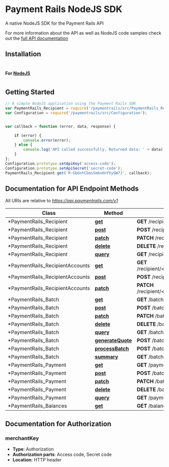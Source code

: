 # Payment Rails NodeJS SDK

A native NodeJS SDK for the Payment Rails API

For more information about the API as well as NodeJS code samples check out the [full API documentation](http://docs.paymentrails.com)


## Installation

#

#### For [NodeJS](https://nodejs.org/en/)

#

## Getting Started

```js
// A simple NodeJS application using the Payment Rails SDK
var PaymentRails_Recipient = require('/paymentrails/src/PaymentRails_Recipient');
var Configuration = require('/paymentrails/src/Configuration');


var callback = function (error, data, response) {

    if (error) {
        console.error(error);
    } else {
        console.log('API called successfully. Returned data: ' + data);
    }
};
Configuration.prototype.setApiKey('access-code');
Configuration.prototype.setApiSecret('secret-code');
PaymentRails_Recipient.get('R-GbGnYCbmsSm6xHnYVyGW7J', callback);

```

## Documentation for API Endpoint Methods

All URIs are relative to *https://api.paymentrails.com/v1*

Class | Method | HTTP request
------------ | ------------- | ------------- 
*PaymentRails_Recipient | [**get**](docs/PaymentRails_Recipient.md#get) | **GET** /recipient/ 
*PaymentRails_Recipient | [**post**](docs/PaymentRails_Recipient.md#post) | **POST** /recipient/ 
*PaymentRails_Recipient | [**patch**](docs/PaymentRails_Recipient.md#patch) | **PATCH** /recipient/ 
*PaymentRails_Recipient | [**delete**](docs/PaymentRails_Recipient.md#delete) | **DELETE** /recipient/ 
*PaymentRails_Recipient | [**query**](docs/PaymentRails_Recipient.md#query) | **GET** /recipient/ 
*PaymentRails_RecipientAccounts | [**get**](docs/PaymentRails_RecipientAccounts.md#get) | **GET** /recipient/<recipient_id>/accounts/recipientAccountId
*PaymentRails_RecipientAccounts | [**post**](docs/PaymentRails_RecipientAccounts.md#post) | **POST** /recipient/<recipient_id>/accounts
*PaymentRails_RecipientAccounts | [**patch**](docs/PaymentRails_RecipientAccounts.md#patch) | **PATCH** /recipient/<recipient_id>/accounts/recipientAccountId 
*PaymentRails_Batch | [**get**](docs/PaymentRails_Batch.md#get) | **GET** /batch/ 
*PaymentRails_Batch | [**post**](docs/PaymentRails_Batch.md#post) | **POST** /batch/ 
*PaymentRails_Batch | [**patch**](docs/PaymentRails_Batch.md#patch) | **PATCH** /batch/ 
*PaymentRails_Batch | [**delete**](docs/PaymentRails_Batch.md#delete) | **DELETE** /batch/ 
*PaymentRails_Batch | [**query**](docs/PaymentRails_Batch.md#query) | **GET** /batch/ 
*PaymentRails_Batch | [**generateQuote**](docs/PaymentRails_Batch.md#generateQuote) | **POST** /batch/ 
*PaymentRails_Batch | [**processBatch**](docs/PaymentRails_Batch.md#processBatch) | **POST** /batch/ 
*PaymentRails_Batch | [**summary**](docs/PaymentRails_Batch.md#summary) | **GET** /batch/ 
*PaymentRails_Payment | [**get**](docs/PaymentRails_Payment.md#get) | **GET** /payments/ 
*PaymentRails_Payment | [**post**](docs/PaymentRails_Payment.md#post) | **POST** /batch/<batch_id>/payments 
*PaymentRails_Payment | [**patch**](docs/PaymentRails_Payment.md#patch) | **PATCH** /batch/<batch_id>/payments 
*PaymentRails_Payment | [**delete**](docs/PaymentRails_Payment.md#delete) | **DELETE** /batch/<batch_id>/payments 
*PaymentRails_Payment | [**query**](docs/PaymentRails_Payment.md#query) | **GET** /payments/ 
*PaymentRails_Balances | [**get**](docs/PaymentRails_Balances.md#get) | **GET** /balances/ 

 
## Documentation for Authorization


### merchantKey

- **Type**: Authorization
- **Authorization parts**: Access code, Secret code
- **Location**: HTTP header